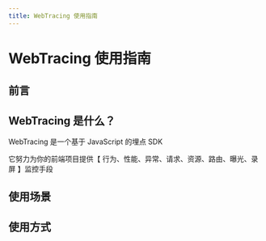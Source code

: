 ```yaml
---
title: WebTracing 使用指南
---
```


# WebTracing 使用指南

## 前言

## WebTracing 是什么？

WebTracing 是一个基于 JavaScript 的埋点 SDK

它努力为你的前端项目提供【 行为、性能、异常、请求、资源、路由、曝光、录屏 】监控手段

## 使用场景

## 使用方式
